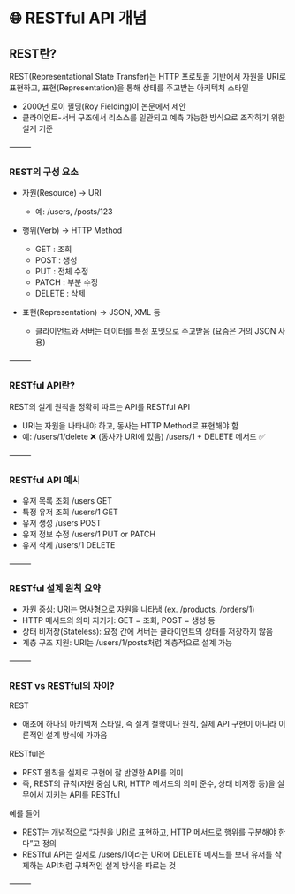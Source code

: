 # 🌐 RESTful API 개념


## REST란?

REST(Representational State Transfer)는
HTTP 프로토콜 기반에서 자원을 URI로 표현하고, 표현(Representation)을 통해 상태를 주고받는 아키텍처 스타일
- 2000년 로이 필딩(Roy Fielding)이 논문에서 제안
- 클라이언트-서버 구조에서 리소스를 일관되고 예측 가능한 방식으로 조작하기 위한 설계 기준

⸻

### REST의 구성 요소

- 자원(Resource) → URI
  - 예: /users, /posts/123
	
- 행위(Verb) → HTTP Method
  - GET : 조회
  - POST : 생성
  - PUT : 전체 수정
  - PATCH : 부분 수정
  - DELETE : 삭제

- 표현(Representation) → JSON, XML 등
  - 클라이언트와 서버는 데이터를 특정 포맷으로 주고받음 (요즘은 거의 JSON 사용)

⸻

### RESTful API란?

REST의 설계 원칙을 정확히 따르는 API를 RESTful API
- URI는 자원을 나타내야 하고, 동사는 HTTP Method로 표현해야 함
- 예: /users/1/delete ❌ (동사가 URI에 있음) /users/1 + DELETE 메서드 ✅

⸻

### RESTful API 예시

- 유저 목록 조회	/users	GET
- 특정 유저 조회	/users/1	GET
- 유저 생성	/users	POST
- 유저 정보 수정	/users/1	PUT or PATCH
- 유저 삭제	/users/1	DELETE


⸻

### RESTful 설계 원칙 요약
- 자원 중심: URI는 명사형으로 자원을 나타냄 (ex. /products, /orders/1)
- HTTP 메서드의 의미 지키기: GET = 조회, POST = 생성 등
- 상태 비저장(Stateless): 요청 간에 서버는 클라이언트의 상태를 저장하지 않음
- 계층 구조 지원: URI는 /users/1/posts처럼 계층적으로 설계 가능

⸻

### REST vs RESTful의 차이?

REST
- 애초에 하나의 아키텍처 스타일, 즉 설계 철학이나 원칙, 실제 API 구현이 아니라 이론적인 설계 방식에 가까움

RESTful은
- REST 원칙을 실제로 구현에 잘 반영한 API를 의미  
- 즉, REST의 규칙(자원 중심 URI, HTTP 메서드의 의미 준수, 상태 비저장 등)을 실무에서 지키는 API를 RESTful

예를 들어
- REST는 개념적으로 “자원을 URI로 표현하고, HTTP 메서드로 행위를 구분해야 한다”고 정의
- RESTful API는 실제로 /users/1이라는 URI에 DELETE 메서드를 보내 유저를 삭제하는 API처럼 구체적인 설계 방식을 따르는 것

⸻
